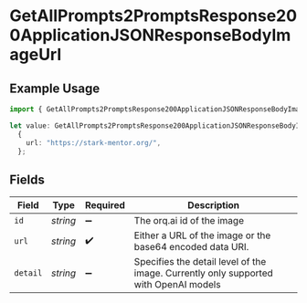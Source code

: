 # GetAllPrompts2PromptsResponse200ApplicationJSONResponseBodyImageUrl

## Example Usage

```typescript
import { GetAllPrompts2PromptsResponse200ApplicationJSONResponseBodyImageUrl } from "@orq-ai/node/models/operations";

let value: GetAllPrompts2PromptsResponse200ApplicationJSONResponseBodyImageUrl =
  {
    url: "https://stark-mentor.org/",
  };
```

## Fields

| Field                                                                                | Type                                                                                 | Required                                                                             | Description                                                                          |
| ------------------------------------------------------------------------------------ | ------------------------------------------------------------------------------------ | ------------------------------------------------------------------------------------ | ------------------------------------------------------------------------------------ |
| `id`                                                                                 | *string*                                                                             | :heavy_minus_sign:                                                                   | The orq.ai id of the image                                                           |
| `url`                                                                                | *string*                                                                             | :heavy_check_mark:                                                                   | Either a URL of the image or the base64 encoded data URI.                            |
| `detail`                                                                             | *string*                                                                             | :heavy_minus_sign:                                                                   | Specifies the detail level of the image. Currently only supported with OpenAI models |
